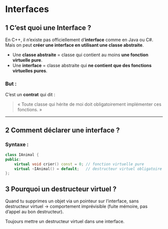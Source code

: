 # Interfaces

## 1 C’est quoi une Interface ?

En C++, il n’existe pas officiellement d’**interface** comme en Java ou C#.  
Mais on peut **créer une interface en utilisant une classe abstraite**.

- Une **classe abstraite** = classe qui contient au moins **une fonction virtuelle pure**.  
- Une **interface** = classe abstraite qui **ne contient que des fonctions virtuelles pures**.

### But :
C’est un **contrat** qui dit :

> « Toute classe qui hérite de moi doit obligatoirement implémenter ces fonctions. »

---

## 2 Comment déclarer une interface ?

### Syntaxe :
```cpp
class IAnimal {
public:
    virtual void crier() const = 0; // fonction virtuelle pure
    virtual ~IAnimal() = default;   // destructeur virtuel obligatoire
};
```

## 3 Pourquoi un destructeur virtuel ?

Quand tu supprimes un objet via un pointeur sur l’interface,
sans destructeur virtuel → comportement imprévisible (fuite mémoire, pas d’appel au bon destructeur).

Toujours mettre un destructeur virtuel dans une interface.